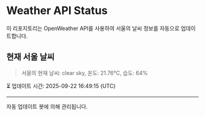 
# Weather API Status

이 리포지토리는 OpenWeather API를 사용하여 서울의 날씨 정보를 자동으로 업데이트합니다.

## 현재 서울 날씨
> 서울의 현재 날씨: clear sky, 온도: 21.76°C, 습도: 64%

⏳ 업데이트 시간: 2025-09-22 16:49:15 (UTC)

---
자동 업데이트 봇에 의해 관리됩니다.
